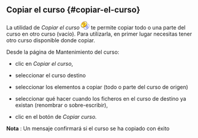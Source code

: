 ## Copiar el curso {#copiar-el-curso}

La utilidad de _Copiar el curso_ ![](../assets/graphics332.gif) te permite copiar todo o una parte del curso en otro curso (vacío). Para utilizarla, en primer lugar necesitas tener otro curso disponible donde copiar.

Desde la página de Mantenimiento del curso:

*   clic en _Copiar el curso_,

*   seleccionar el curso destino

*   seleccionar los elementos a copiar (todo o parte del curso de origen)

*   seleccionar qué hacer cuando los ficheros en el curso de destino ya existan (renombrar o sobre-escribir),

*   clic en el botón de _Copiar curso._

**Nota** : Un mensaje confirmará si el curso se ha copiado con éxito